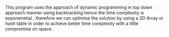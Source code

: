 This program uses the approach of dynamic programming in  top down  approach manner using backtracking hence the time complexity is exponenetial , therefore we can optimise 
the solution by using a 2D Array or hash table in order to achieve better time complexity with a little compromise on space.

